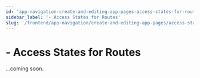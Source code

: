 ```yaml
---
id: 'app-navigation-create-and-editing-app-pages-access-states-for-routes'
sidebar_label: '- Access States for Routes'
slug: '/frontend/app-navigation/create-and-editing-app-pages/access-states-for-routes'
---
```


# - Access States for Routes

...coming soon.

